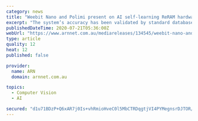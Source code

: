 ```yaml
---
category: news
title: "Weebit Nano and Polimi present on AI self-learning ReRAM hardware at VLSI conference"
excerpt: "The system’s accuracy has been validated by standard databases, including digit recognition (MNIST) at 99.3 percent, dataset of clothing (Fashion-MNIST) at 93 percent and CIFAR-10 (various object recognition dataset) at 91 percent. In addition ..."
publishedDateTime: 2020-07-21T05:36:00Z
webUrl: "https://www.arnnet.com.au/mediareleases/134545/weebit-nano-and-polimi-present-on-ai-self/"
type: article
quality: 12
heat: 12
published: false

provider:
  name: ARN
  domain: arnnet.com.au

topics:
  - Computer Vision
  - AI

secured: "d1u71BDzP+Q6xAR7j0Is+vhRmioHveC0l5MbCTRDqgtjVI4PYMegnsrDJTOR/BbYMWG7QA+wc7UZ3mkW648K6VNTxwN4CCYM6deBw43Z1CFVYiKPM6orN9gMQ2ADtYVY+ltneby/nUIuwNg12LMVhl93NUjimX1ri+KHiZb7jh0L6SRDDNRGeZR74Us6Q2mfbzmXEX0N8hO1JNQXZT4cmgkFLsESHI7JPG81kX6+8Iv7UVCo4/9Em0r2ZLFKZImJtpit+hrV0HvV96Ze6US+D1ESYFVfSktKvkjgifzeoXS0NNrxDV06zoEPa2wpxzjurJAmZpIoeSbHFy7poSBCpQ==;P+cfIhnk8a+xG/GLdMpMUg=="
---
```


